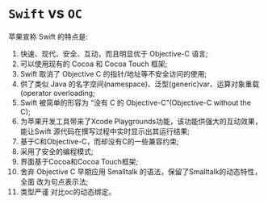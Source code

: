# `Swift` vs `OC`

苹果宣称 Swift 的特点是:
1. 快速、现代、安全、互动，而且明显优于 Objective-C 语言;
1. 可以使用现有的 Cocoa 和 Cocoa Touch 框架;
1. Swift 取消了 Objective C 的指针/地址等不安全访问的使用;
1. 供了类似 Java 的名字空间(namespace)、泛型(generic)var、运算对象重载(operator
overloading;
1. Swift 被简单的形容为 “没有 C 的 Objective-C”(Objective-C without the C);
1. 为苹果开发工具带来了Xcode Playgrounds功能，该功能供强大的互动效果，能让Swift
源代码在撰写过程中实时显示出其运行结果;
1.  基于C和Objective-C，而却没有C的一些兼容约束;
1. 采用了安全的编程模式;
1. 界面基于Cocoa和Cocoa Touch框架;
1. 舍弃 Objective C 早期应用 Smalltalk 的语法，保留了Smalltalk的动态特性，全面 改为句点表示法;
1. 类型严谨 对比oc的动态绑定。